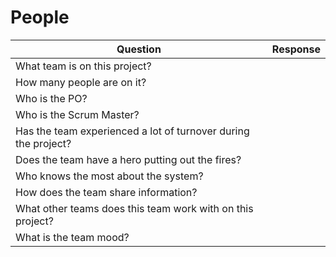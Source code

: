 # People

| Question | Response |
| --- | --- |
| What team is on this project? |  |
| How many people are on it? |  |
| Who is the PO? |  |
| Who is the Scrum Master? |  |
| Has the team experienced a lot of turnover during the project? |  |
| Does the team have a hero putting out the fires? |  |
| Who knows the most about the system? |  |
| How does the team share information? |  |
| What other teams does this team work with on this project? |  |
| What is the team mood? |  |